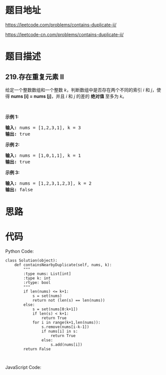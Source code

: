 # 题目地址
https://leetcode.com/problems/contains-duplicate-ii/

https://leetcode-cn.com/problems/contains-duplicate-ii/
# 题目描述
## 219.存在重复元素 II
<p>给定一个整数数组和一个整数&nbsp;<em>k</em>，判断数组中是否存在两个不同的索引<em>&nbsp;i</em>&nbsp;和<em>&nbsp;j</em>，使得&nbsp;<strong>nums [i] = nums [j]</strong>，并且 <em>i</em> 和 <em>j</em>&nbsp;的差的 <strong>绝对值</strong> 至多为 <em>k</em>。</p>

<p>&nbsp;</p>

<p><strong>示例&nbsp;1:</strong></p>

<pre><strong>输入:</strong> nums = [1,2,3,1], k<em> </em>= 3
<strong>输出:</strong> true</pre>

<p><strong>示例 2:</strong></p>

<pre><strong>输入: </strong>nums = [1,0,1,1], k<em> </em>=<em> </em>1
<strong>输出:</strong> true</pre>

<p><strong>示例 3:</strong></p>

<pre><strong>输入: </strong>nums = [1,2,3,1,2,3], k<em> </em>=<em> </em>2
<strong>输出:</strong> false</pre>

# 思路

# 代码
Python Code:

```
class Solution(object):
    def containsNearbyDuplicate(self, nums, k):
        """
        :type nums: List[int]
        :type k: int
        :rtype: bool
        """
        if len(nums) <= k+1:
            s = set(nums)
            return not (len(s) == len(nums))
        else:
            s = set(nums[0:k+1])
            if len(s) < k+1:
                return True
            for i in range(k+1,len(nums)):
                s.remove(nums[i-k-1])
                if nums[i] in s:
                    return True
                else:
                    s.add(nums[i])
        return False
        
        
```
JavaScript Code:

```

```
